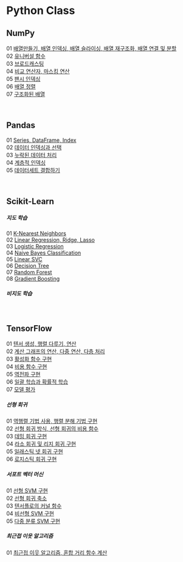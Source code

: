 # Python Class

## NumPy
01 [배열만들기, 배열 인덱싱, 배열 슬라이싱, 배열 재구조화, 배열 연결 및 분할](NumPy/NumPy_01.md) <br>
02 [유니버설 함수](NumPy/NumPy_02.md) <br>
03 [브로드캐스팅](NumPy/NumPy_03.md) <br>
04 [비교 연산자, 마스킹 연산](NumPy/NumPy_04.md) <br>
05 [팬시 인덱싱](NumPy/NumPy_05.md) <br>
06 [배열 정렬](NumPy/NumPy_06.md) <br>
07 [구조화된 배열](NumPy/NumPy_07.md) <br>

<br>

## Pandas
01 [Series, DataFrame, Index](Pandas/Pandas_01.md) <br>
02 [데이터 인덱싱과 선택](Pandas/Pandas_02.md) <br>
03 [누락된 데이터 처리](Pandas/Pandas_03.md) <br>
04 [계층적 인덱싱](Pandas/Pandas_04.md) <br>
05 [데이터세트 결합하기](Pandas/Pandas_05.md) <br>

<br>

## Scikit-Learn
##### 지도 학습
01 [K-Nearest Neighbors](Scikit-Learn/MachineLearning_K_Nearest_Neighbors.md) <br>
02 [Linear Regression, Ridge, Lasso](Scikit-Learn/MachineLearning_Linear.md) <br>
03 [Logistic Regression](Scikit-Learn/MachineLearning_Logistic_Regression.md) <br>
04 [Naive Bayes Classification](Scikit-Learn/MachineLearning_Naive_Bayes_Classification.md) <br>
05 [Linear SVC](Scikit-Learn/MachineLearning_LinearSVC.md) <br>
06 [Decision Tree](Scikit-Learn/MachineLearning_Decision_Tree.md) <br>
07 [Random Forest](Scikit-Learn/MachineLearning_Random_Forest.md) <br>
08 [Gradient Boosting](Scikit-Learn/MachineLearning_Gradient_Boosting.md) <br>
##### 비지도 학습

<br>

## TensorFlow
01 [텐서 생성, 행렬 다루기, 연산](TensorFlow/tensorflow_01.md) <br>
02 [계산 그래프의 연산, 다중 연산, 다층 처리](TensorFlow/tensorflow_02.md) <br>
03 [활성화 함수 구현](TensorFlow/tensorflow_03.md) <br>
04 [비용 함수 구현](TensorFlow/tensorflow_04.md) <br>
05 [역전파 구현](TensorFlow/tensorflow_05.md) <br>
06 [일괄 학습과 확률적 학습](TensorFlow/tensorflow_06.md) <br>
07 [모델 평가](TensorFlow/tensorflow_07.md) <br>

##### 선형 회귀
01 [역행렬 기법 사용, 행렬 분해 기법 구현](TensorFlow/tensorflow_08.md) <br>
02 [선형 회귀 방식, 선형 회귀의 비용 함수](TensorFlow/tensorflow_09.md) <br>
03 [데밍 회귀 구현](TensorFlow/tensorflow_10.md) <br>
04 [라소 회귀 및 리지 회귀 구현](TensorFlow/tensorflow_11.md) <br>
05 [일래스틱 넷 회귀 구현](TensorFlow/tensorflow_12.md) <br>
06 [로지스틱 회귀 구현](TensorFlow/tensorflow_13.md) <br>

##### 서포트 벡터 머신
01 [선형 SVM 구현](TensorFlow/tensorflow_14.md) <br>
02 [선형 회귀 축소](TensorFlow/tensorflow_15.md) <br>
03 [텐서플로의 커널 함수](TensorFlow/tensorflow_16.md) <br>
04 [비선형 SVM 구현](TensorFlow/tensorflow_17.md) <br>
05 [다중 분류 SVM 구현](TensorFlow/tensorflow_18.md) <br>

##### 최근접 이웃 알고리즘
01 [최근접 이웃 알고리즘, 혼합 거리 함수 계산](TensorFlow/tensorflow_19.md) <br>
